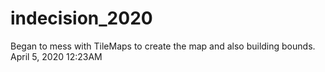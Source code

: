 # indecision_2020
Began to mess with TileMaps to create the map and also building bounds.
April 5, 2020 12:23AM
